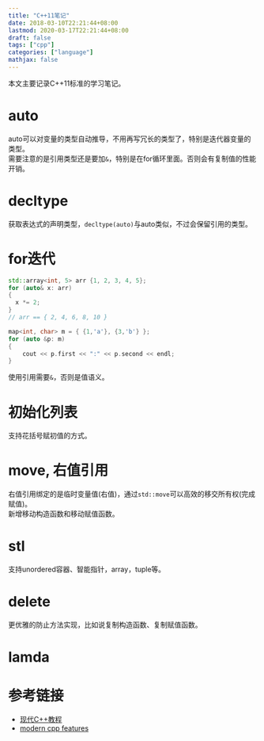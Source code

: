 ```yaml
---
title: "C++11笔记"
date: 2018-03-10T22:21:44+08:00
lastmod: 2020-03-17T22:21:44+08:00
draft: false
tags: ["cpp"]
categories: ["language"]
mathjax: false
---
```


本文主要记录C++11标准的学习笔记。  
<!--more-->

# auto
auto可以对变量的类型自动推导，不用再写冗长的类型了，特别是迭代器变量的类型。  
需要注意的是引用类型还是要加`&`，特别是在for循环里面。否则会有复制值的性能开销。  

# decltype
获取表达式的声明类型，`decltype(auto)`与auto类似，不过会保留引用的类型。  

# for迭代
```cpp
std::array<int, 5> arr {1, 2, 3, 4, 5};
for (auto& x: arr)
{
  x *= 2;
}
// arr == { 2, 4, 6, 8, 10 }

map<int, char> m = { {1,'a'}, {3,'b'} };
for (auto &p: m)
{
    cout << p.first << ":" << p.second << endl;
}
```
使用引用需要`&`，否则是值语义。  
    
# 初始化列表
支持花括号赋初值的方式。  

# move, 右值引用
右值引用绑定的是临时变量值(右值)，通过`std::move`可以高效的移交所有权(完成赋值)。  
新增移动构造函数和移动赋值函数。  

# stl
支持unordered容器、智能指针，array，tuple等。  

# delete
更优雅的防止方法实现，比如说复制构造函数、复制赋值函数。  

# lamda

# 参考链接
- [现代C++教程](https://changkun.de/modern-cpp/)
- [modern cpp features](https://github.com/AnthonyCalandra/modern-cpp-features)  
